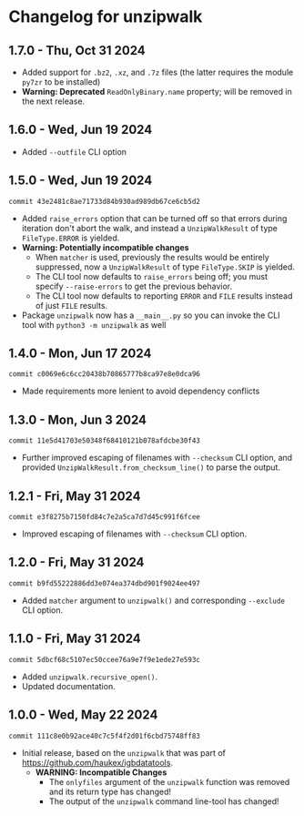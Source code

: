 Changelog for unzipwalk
=======================

1.7.0 - Thu, Oct 31 2024
------------------------

- Added support for `.bz2`, `.xz`, and `.7z` files (the latter requires the module `py7zr` to be installed)
- **Warning: Deprecated** `ReadOnlyBinary.name` property; will be removed in the next release.

1.6.0 - Wed, Jun 19 2024
------------------------

- Added `--outfile` CLI option

1.5.0 - Wed, Jun 19 2024
------------------------

`commit 43e2481c8ae71733d84b930ad989db67ce6cb5d2`

- Added `raise_errors` option that can be turned off so that errors during iteration don't abort the walk,
  and instead a `UnzipWalkResult` of type `FileType.ERROR` is yielded.
- **Warning: Potentially incompatible changes**
  - When `matcher` is used, previously the results would be entirely suppressed, now a `UnzipWalkResult` of type `FileType.SKIP` is yielded.
  - The CLI tool now defaults to `raise_errors` being off; you must specify `--raise-errors` to get the previous behavior.
  - The CLI tool now defaults to reporting `ERROR` and `FILE` results instead of just `FILE` results.
- Package `unzipwalk` now has a `__main__.py` so you can invoke the CLI tool with `python3 -m unzipwalk` as well

1.4.0 - Mon, Jun 17 2024
------------------------

`commit c0069e6c6cc20438b70865777b8ca97e8e0dca96`

- Made requirements more lenient to avoid dependency conflicts

1.3.0 - Mon, Jun  3 2024
------------------------

`commit 11e5d41703e50348f68410121b078afdcbe30f43`

- Further improved escaping of filenames with `--checksum` CLI option,
  and provided `UnzipWalkResult.from_checksum_line()` to parse the output.

1.2.1 - Fri, May 31 2024
------------------------

`commit e3f8275b7150fd84c7e2a5ca7d7d45c991f6fcee`

- Improved escaping of filenames with `--checksum` CLI option.

1.2.0 - Fri, May 31 2024
------------------------

`commit b9fd55222886dd3e074ea374dbd901f9024ee497`

- Added `matcher` argument to `unzipwalk()` and corresponding `--exclude` CLI option.

1.1.0 - Fri, May 31 2024
------------------------

`commit 5dbcf68c5107ec50ccee76a9e7f9e1ede27e593c`

- Added `unzipwalk.recursive_open()`.
- Updated documentation.

1.0.0 - Wed, May 22 2024
------------------------

`commit 111c8e0b92ace40c7c5f4f2d01f6cbd75748ff83`

- Initial release, based on the `unzipwalk` that was part of <https://github.com/haukex/igbdatatools>.
  - **WARNING: Incompatible Changes**
    - The `onlyfiles` argument of the `unzipwalk` function was removed and its return type has changed!
    - The output of the `unzipwalk` command line-tool has changed!
